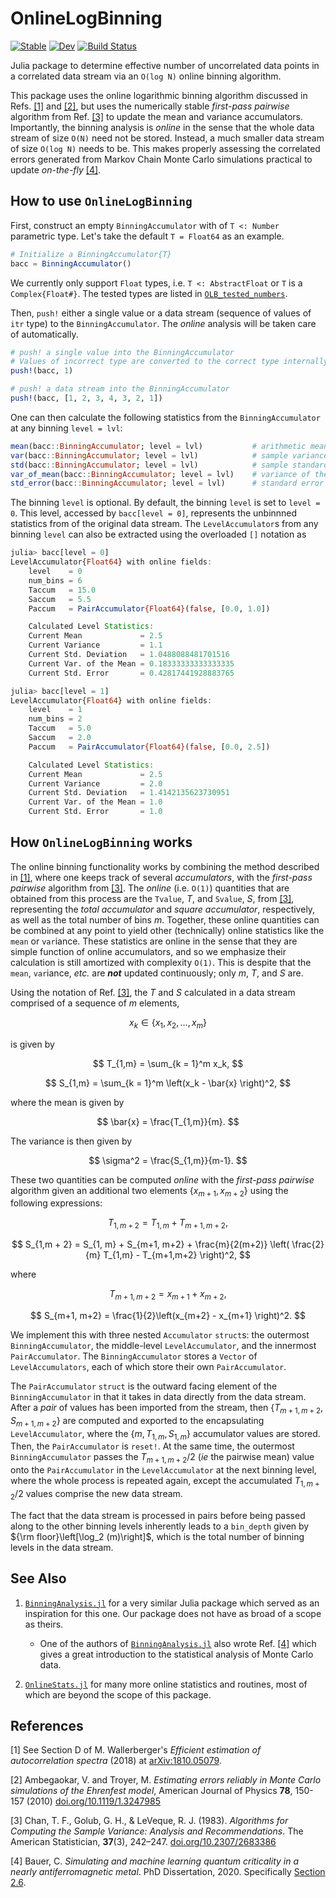 # OnlineLogBinning

[![Stable](https://img.shields.io/badge/docs-stable-blue.svg)](https://meese-wj.github.io/OnlineLogBinning.jl/stable)
[![Dev](https://img.shields.io/badge/docs-dev-blue.svg)](https://meese-wj.github.io/OnlineLogBinning.jl/dev)
[![Build Status](https://github.com/meese-wj/OnlineLogBinning.jl/actions/workflows/CI.yml/badge.svg?branch=main)](https://github.com/meese-wj/OnlineLogBinning.jl/actions/workflows/CI.yml?query=branch%3Amain)

Julia package to determine effective number of uncorrelated data points in a correlated data stream via an `O(log N)` online binning algorithm.

This package uses the online logarithmic binning algorithm discussed in Refs. [[1]](@ref) and [[2]](@ref), but uses the numerically stable _first-pass pairwise_ algorithm from Ref. [[3]](@ref) to update the mean and variance accumulators. Importantly, the binning analysis is _online_ in the sense that the whole data stream of size `O(N)` need not be stored. Instead, a much smaller data stream of size `O(log N)` needs to be. This makes properly assessing the correlated errors generated from Markov Chain Monte Carlo simulations practical to update _on-the-fly_ [[4]](@ref).

## How to use `OnlineLogBinning`

First, construct an empty `BinningAccumulator` with of `T <: Number` parametric type. Let's take the default `T = Float64` as an example.

```julia
# Initialize a BinningAccumulator{T}
bacc = BinningAccumulator()
```

We currently only support `Float` types, i.e. `T <: AbstractFloat` or `T` is a `Complex{Float#}`. The tested types are listed in [`OLB_tested_numbers`](src/Accumulators/AccumulatorHelpers.jl).

Then, `push!` either a single value or a data stream (sequence of values of `itr` type) to the `BinningAccumulator`. The _online_ analysis will be taken care of automatically.

```julia
# push! a single value into the BinningAccumulator
# Values of incorrect type are converted to the correct type internally
push!(bacc, 1)

# push! a data stream into the BinningAccumulator
push!(bacc, [1, 2, 3, 4, 3, 2, 1])
```

One can then calculate the following statistics from the `BinningAccumulator` at any binning `level = lvl`:

```julia
mean(bacc::BinningAccumulator; level = lvl)           # arithmetic mean
var(bacc::BinningAccumulator; level = lvl)            # sample variance 
std(bacc::BinningAccumulator; level = lvl)            # sample standard deviation 
var_of_mean(bacc::BinningAccumulator; level = lvl)    # variance of the mean 
std_error(bacc::BinningAccumulator; level = lvl)      # standard error of the mean 
```

The binning `level` is optional. By default, the binning `level` is set to `level = 0`. This level, accessed by `bacc[level = 0]`, represents the unbinnned statistics from of the original data stream. The `LevelAccumulator`s from any binning `level` can also be extracted using the overloaded `[]` notation as

```julia
julia> bacc[level = 0]
LevelAccumulator{Float64} with online fields:
    level    = 0
    num_bins = 6
    Taccum   = 15.0
    Saccum   = 5.5
    Paccum   = PairAccumulator{Float64}(false, [0.0, 1.0])

    Calculated Level Statistics:
    Current Mean             = 2.5
    Current Variance         = 1.1
    Current Std. Deviation   = 1.0488088481701516
    Current Var. of the Mean = 0.18333333333333335
    Current Std. Error       = 0.42817441928883765

julia> bacc[level = 1]
LevelAccumulator{Float64} with online fields:
    level    = 1
    num_bins = 2
    Taccum   = 5.0
    Saccum   = 2.0
    Paccum   = PairAccumulator{Float64}(false, [0.0, 2.5])

    Calculated Level Statistics:
    Current Mean             = 2.5
    Current Variance         = 2.0
    Current Std. Deviation   = 1.4142135623730951
    Current Var. of the Mean = 1.0
    Current Std. Error       = 1.0
```

## How `OnlineLogBinning` works

The online binning functionality works by combining the method described in [[1]](@ref), where one keeps track of several _accumulators_, with the _first-pass pairwise_ algorithm from [[3]](@ref). The _online_ (i.e. `O(1)`) quantities that are obtained from this process are the `Tvalue`, $T$, and `Svalue`, $S$, from [[3]](@ref), representing the _total accumulator_ and _square accumulator_, respectively, as well as the total number of bins $m$. Together, these online quantities can be combined at any point to yield other (technically) online statistics like the `mean` or `var`iance. These statistics are online in the sense that they are simple function of online accumulators, and so we emphasize their calculation is still amortized with complexity `O(1)`. This is despite that the `mean`, `var`iance, _etc._ are ___not___ updated continuously; only $m$, $T$, and $S$ are.

Using the notation of Ref. [[3]](@ref), the $T$ and $S$ calculated in a data stream comprised of a sequence of $m$ elements,

$$
x_k \in \left\lbrace x_1,x_2,\dots,x_m\right\rbrace
$$

is given by

$$
T_{1,m} = \sum_{k = 1}^m x_k,
$$

$$
S_{1,m} = \sum_{k = 1}^m \left(x_k - \bar{x} \right)^2,
$$

where the mean is given by

$$ \bar{x} = \frac{T_{1,m}}{m}. $$

The variance is then given by

$$ \sigma^2 = \frac{S_{1,m}}{m-1}. $$

These two quantities can be computed _online_ with the _first-pass_ _pairwise_ algorithm given an additional two elements $\left\lbrace x_{m+1}, x_{m+2} \right\rbrace$ using the following expressions:

$$
T_{1,m + 2} = T_{1,m} + T_{m+1,m+2},
$$

$$
S_{1,m + 2} = S_{1, m} + S_{m+1, m+2} + \frac{m}{2(m+2)} \left( \frac{2}{m} T_{1,m} - T_{m+1,m+2} \right)^2,
$$

where

$$
T_{m+1,m+2} = x_{m+1} + x_{m+2},
$$

$$
S_{m+1, m+2} = \frac{1}{2}\left(x_{m+2} - x_{m+1} \right)^2.
$$

We implement this with three nested `Accumulator` `struct`s: the outermost `BinningAccumulator`, the middle-level `LevelAccumulator`, and the innermost `PairAccumulator`. The `BinningAccumulator` stores a `Vector` of `LevelAccumulators`, each of which store their own `PairAccumulator`.

The `PairAccumulator` `struct` is the outward facing element of the `BinningAccumulator` in that it takes in data directly from the data stream. After a _pair_ of values has been imported from the stream, then $\left\lbrace T_{m+1,m+2}, S_{m+1,m+2} \right\rbrace$ are computed and exported to the encapsulating `LevelAccumulator`, where the $\left\lbrace m, T_{1,m}, S_{1,m} \right\rbrace$ accumulator values are stored. Then, the `PairAccumulator` is `reset!`. At the same time, the outermost `BinningAccumulator` passes the $T_{m+1,m+2} / 2$ (_ie_ the pairwise mean) value onto the `PairAccumulator` in the `LevelAccumulator` at the next binning level, where the whole process is repeated again, except the accumulated $T_{1,m+2} / 2$ values comprise the new data stream.

The fact that the data stream is processed in pairs before being passed along to the other binning levels inherently leads to a `bin_depth` given by ${\rm floor}\left[\log_2 (m)\right]$, which is the total number of binning levels in the data stream.

## See Also

1. [`BinningAnalysis.jl`](https://github.com/carstenbauer/BinningAnalysis.jl) for a very similar Julia package which served as an inspiration for this one. Our package does not have as broad of a scope as theirs.
    * One of the authors of [`BinningAnalysis.jl`](https://github.com/carstenbauer/BinningAnalysis.jl) also wrote Ref. [[4]](@ref) which gives a great introduction to the statistical analysis of Monte Carlo data.

1. [`OnlineStats.jl`](https://github.com/joshday/OnlineStats.j) for many more online statistics and routines, most of which are beyond the scope of this package.

## References

<a id="1">[1]</a>
See Section D of M. Wallerberger's _Efficient estimation of autocorrelation spectra_ (2018) at [arXiv:1810.05079](https://arxiv.org/pdf/1810.05079.pdf).

<a id="2">[2]</a>
Ambegaokar, V. and Troyer, M. _Estimating errors reliably in Monte Carlo simulations of the Ehrenfest model_, American Journal of Physics __78__, 150-157 (2010) [doi.org/10.1119/1.3247985](https://doi.org/10.1119/1.3247985)

<a id="3">[3]</a>
Chan, T. F., Golub, G. H., & LeVeque, R. J. (1983). _Algorithms for Computing the Sample Variance: Analysis and Recommendations_. The American Statistician, __37__(3), 242–247. [doi.org/10.2307/2683386](https://doi.org/10.2307/2683386)

<a id="4">[4]</a>
Bauer, C. _Simulating and machine learning quantum criticality in a nearly antiferromagnetic metal_. PhD Dissertation, 2020. Specifically [Section 2.6](http://www.thp.uni-koeln.de/trebst/thesis/PhD_CarstenBauer.pdf).
